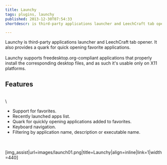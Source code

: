 ```yaml
---
title: Launchy
tags: plugins, launchy
published: 2013-12-30T07:54:33
shortdescr: is third-party applications launcher and LeechCraft tab opener

---
```


Launchy is third-party applications launcher and LeechCraft tab opener.
It also provides a quark for quick opening favorite applications.\
\
Launchy supports freedesktop.org-compliant applications that properly
install the corresponding desktop files, and as such it's usable only on
X11 platforms.

Features
--------

\
\

-   Support for favorites.
-   Recently launched apps list.
-   Quark for quickly opening applications added to favorites.
-   Keyboard navigation.
-   Filtering by application name, description or executable name.

\
\
\[img\_assist|url=images/launch01.png|title=Launchy|align=inline|link=1|width=440\]
